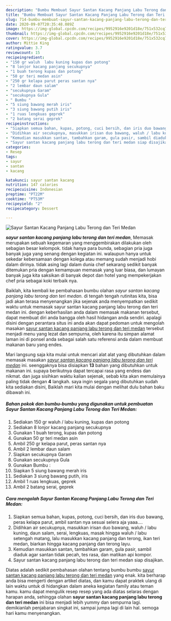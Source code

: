 ```yaml
---
description: "Bumbu Membuat Sayur Santan Kacang Panjang Labu Terong dan Teri Medan, Bisa Manjain Lidah"
title: "Bumbu Membuat Sayur Santan Kacang Panjang Labu Terong dan Teri Medan, Bisa Manjain Lidah"
slug: 714-bumbu-membuat-sayur-santan-kacang-panjang-labu-terong-dan-teri-medan-bisa-manjain-lidah
date: 2020-09-07T20:35:48.089Z
image: https://img-global.cpcdn.com/recipes/9952916e9201d18e/751x532cq70/sayur-santan-kacang-panjang-labu-terong-dan-teri-medan-foto-resep-utama.jpg
thumbnail: https://img-global.cpcdn.com/recipes/9952916e9201d18e/751x532cq70/sayur-santan-kacang-panjang-labu-terong-dan-teri-medan-foto-resep-utama.jpg
cover: https://img-global.cpcdn.com/recipes/9952916e9201d18e/751x532cq70/sayur-santan-kacang-panjang-labu-terong-dan-teri-medan-foto-resep-utama.jpg
author: Mittie King
ratingvalue: 3.7
reviewcount: 15
recipeingredient:
- "150 gr waluh  labu kuning kupas dan potong"
- "8 lonjor kacang panjang secukupnya"
- "1 buah terong kupas dan potong"
- "50 gr teri medan asin"
- "250 gr kelapa parut peras santan nya"
- "2 lembar daun salam"
- "secukupnya Garam"
- "secukupnya Gula"
- " Bumbu "
- "5 siung bawang merah iris"
- "3 siung bawang putih iris"
- "1 ruas lengkuas geprek"
- "2 batang serai geprek"
recipeinstructions:
- "Siapkan semua bahan, kupas, potong, cuci bersih, dan iris duo bawang, peras kelapa parut, ambil santan nya sesuai selera aja yaaa...."
- "Didihkan air secukupnya, masukkan irisan duo bawang, waluh / labu kuning, daun salam, serai, lengkuas, masak hingga waluh / labu setengah matang, lalu masukkan kacang panjang dan terong, ikan teri medan, biarkan hingga kacang panjang dan terong layu."
- "Kemudian masukkan santan, tambahkan garam, gula pasir, sambil diaduk agar santan tidak pecah, tes rasa, dan matikan api kompor."
- "Sayur santan kacang panjang labu terong dan teri medan siap disajikan."
categories:
- Resep
tags:
- sayur
- santan
- kacang

katakunci: sayur santan kacang 
nutrition: 147 calories
recipecuisine: Indonesian
preptime: "PT22M"
cooktime: "PT53M"
recipeyield: "2"
recipecategory: Dessert

---
```



![Sayur Santan Kacang Panjang Labu Terong dan Teri Medan](https://img-global.cpcdn.com/recipes/9952916e9201d18e/751x532cq70/sayur-santan-kacang-panjang-labu-terong-dan-teri-medan-foto-resep-utama.jpg)

<b><i>sayur santan kacang panjang labu terong dan teri medan</i></b>, Memasak merupakan sebuah kegemaran yang menggembirakan dilakukan oleh sebagian besar kelompok. tidak hanya para bunda, sebagian pria juga banyak juga yang senang dengan kegiatan ini. walaupun hanya untuk sekedar kebersamaan dengan kolega atau memang sudah menjadi hobi dalam dirinya. tidak asing lagi dalam dunia chef sekarang sedikit banyak ditemukan pria dengan kemampuan memasak yang luar biasa, dan lumayan banyak juga kita saksikan di banyak depot dan hotel yang mempekerjakan chef pria sebagai koki terbaik nya.

Baiklah, kita kembali ke pembahasan bumbu olahan <i>sayur santan kacang panjang labu terong dan teri medan</i>. di tengah tengah rutinitas kita, bisa jadi akan terasa menyenangkan jika sejenak anda menyempatkan sedikit waktu untuk memasak sayur santan kacang panjang labu terong dan teri medan ini. dengan keberhasilan anda dalam memasak makanan tersebut, dapat membuat diri anda bangga oleh hasil hidangan anda sendiri. apalagi disini dengan perantara situs ini anda akan dapat pedoman untuk mengolah masakan <u>sayur santan kacang panjang labu terong dan teri medan</u> tersebut menjadi menu yang lezat dan sempurna, oleh karena itu simpan alamat laman ini di ponsel anda sebagai salah satu referensi anda dalam membuat makanan baru yang endes.




Mari langsung saja kita mulai untuk mencari alat alat yang dibutuhkan dalam memasak masakan <u><i>sayur santan kacang panjang labu terong dan teri medan</i></u> ini. seenggaknya bisa disiapkan <b>13</b> bahan yang dibutuhkan untuk makanan ini. supaya berikutnya dapat tercapai rasa yang endess dan nikmat. dan juga sisihkan waktu kalian sejenak, sebab kita akan memulainya paling tidak dengan <b>4</b> langkah. saya ingin segala yang dibutuhkan sudah kita sediakan disini, Baiklah mari kita mulai dengan melihat dulu bahan baku dibawah ini.

<!--inarticleads1-->

##### Bahan pokok dan bumbu-bumbu yang digunakan untuk pembuatan Sayur Santan Kacang Panjang Labu Terong dan Teri Medan:

1. Sediakan 150 gr waluh / labu kuning, kupas dan potong
1. Sediakan 8 lonjor kacang panjang secukupnya
1. Gunakan 1 buah terong, kupas dan potong
1. Gunakan 50 gr teri medan asin
1. Ambil 250 gr kelapa parut, peras santan nya
1. Ambil 2 lembar daun salam
1. Siapkan secukupnya Garam
1. Gunakan secukupnya Gula
1. Gunakan  Bumbu :
1. Siapkan 5 siung bawang merah iris
1. Sediakan 3 siung bawang putih, iris
1. Ambil 1 ruas lengkuas, geprek
1. Ambil 2 batang serai, geprek




<!--inarticleads2-->

##### Cara mengolah Sayur Santan Kacang Panjang Labu Terong dan Teri Medan:

1. Siapkan semua bahan, kupas, potong, cuci bersih, dan iris duo bawang, peras kelapa parut, ambil santan nya sesuai selera aja yaaa....
1. Didihkan air secukupnya, masukkan irisan duo bawang, waluh / labu kuning, daun salam, serai, lengkuas, masak hingga waluh / labu setengah matang, lalu masukkan kacang panjang dan terong, ikan teri medan, biarkan hingga kacang panjang dan terong layu.
1. Kemudian masukkan santan, tambahkan garam, gula pasir, sambil diaduk agar santan tidak pecah, tes rasa, dan matikan api kompor.
1. Sayur santan kacang panjang labu terong dan teri medan siap disajikan.




Diatas adalah sedikit pembahasan olahan tentang bumbu bumbu <u>sayur santan kacang panjang labu terong dan teri medan</u> yang enak. kita berharap anda bisa mengerti dengan artikel diatas, dan kamu dapat praktek ulang di lain waktu untuk di hidangkan dalam aneka kegiatan family atau teman kamu. kamu dapat mengulik resep resep yang ada diatas selaras dengan harapan anda, sehingga olahan <b>sayur santan kacang panjang labu terong dan teri medan</b> ini bisa menjadi lebih yummy dan sempurna lagi. demikianlah penjabaran singkat ini, sampai jumpa lagi di lain hal. semoga hari kamu menyenangkan.
